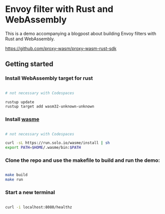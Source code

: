 # Envoy filter with Rust and WebAssembly

This is a demo accompanying a blogpost about building Envoy filters with Rust and WebAssembly.

<https://github.com/proxy-wasm/proxy-wasm-rust-sdk>

## Getting started

### Install WebAssembly target for rust

   ```bash

   # not necessary with Codespaces

   rustup update
   rustup target add wasm32-unknown-unknown

   ```

### Install [wasme](https://docs.solo.io/web-assembly-hub/latest/reference/cli/)

   ```bash

   # not necessary with Codespaces

   curl -sL https://run.solo.io/wasme/install | sh
   export PATH=$HOME/.wasme/bin:$PATH

   ```

### Clone the repo and use the makefile to build and run the demo:

   ```bash

   make build
   make run

   ```

### Start a new terminal

```bash

curl -i localhost:8080/healthz

```
